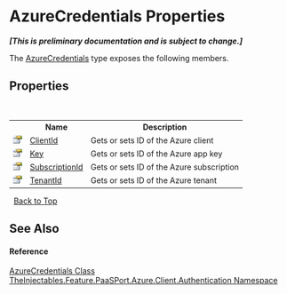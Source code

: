 # AzureCredentials Properties
 _**\[This is preliminary documentation and is subject to change.\]**_

The <a href="fe3174d0-7fac-f3f1-3086-b011a5af550e">AzureCredentials</a> type exposes the following members.


## Properties
&nbsp;<table><tr><th></th><th>Name</th><th>Description</th></tr><tr><td>![Public property](media/pubproperty.gif "Public property")</td><td><a href="949f9521-f9c5-1a12-e8d6-d7eaff5c606f">ClientId</a></td><td>
Gets or sets ID of the Azure client</td></tr><tr><td>![Public property](media/pubproperty.gif "Public property")</td><td><a href="8acf59bd-5485-0ebf-7da4-6e24097e7a10">Key</a></td><td>
Gets or sets ID of the Azure app key</td></tr><tr><td>![Public property](media/pubproperty.gif "Public property")</td><td><a href="500b71d4-8ffe-88e9-1570-8b455250ea6d">SubscriptionId</a></td><td>
Gets or sets ID of the Azure subscription</td></tr><tr><td>![Public property](media/pubproperty.gif "Public property")</td><td><a href="d49aab3e-1c11-1869-7d68-3e28fae319a4">TenantId</a></td><td>
Gets or sets ID of the Azure tenant</td></tr></table>&nbsp;
<a href="#azurecredentials-properties">Back to Top</a>

## See Also


#### Reference
<a href="fe3174d0-7fac-f3f1-3086-b011a5af550e">AzureCredentials Class</a><br /><a href="e6e41c02-aebe-793c-1694-72b6ef246725">TheInjectables.Feature.PaaSPort.Azure.Client.Authentication Namespace</a><br />